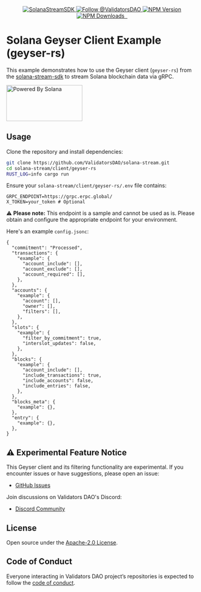 <p align="center">
  <a href="https://slv.dev/" target="_blank">
    <img src="https://storage.validators.solutions/SolanaStreamSDK.jpg" alt="SolanaStreamSDK" />
  </a>
  <a href="https://twitter.com/intent/follow?screen_name=ValidatorsDAO" target="_blank">
    <img src="https://img.shields.io/twitter/follow/ValidatorsDAO.svg?label=Follow%20@ValidatorsDAO" alt="Follow @ValidatorsDAO" />
  </a>
  <a href="https://www.npmjs.com/package/@validators-dao/solana-stream-sdk">
    <img alt="NPM Version" src="https://img.shields.io/npm/v/@validators-dao/solana-stream-sdk?color=268bd2&label=version&logo=npm">
  </a>
  <a href="https://www.npmjs.com/package/@validators-dao/solana-stream-sdk">
    <img alt="NPM Downloads" src="https://img.shields.io/npm/dt/@validators-dao/solana-stream-sdk?color=cb4b16&label=npm%20downloads">
  </a>
  <a aria-label="License" href="https://github.com/ValidatorsDAO/solana-stream/blob/main/LICENSE.txt">
    <img alt="" src="https://badgen.net/badge/license/Apache/blue">
  </a>
  <a aria-label="Code of Conduct" href="https://github.com/ValidatorsDAO/solana-stream/blob/main/CODE_OF_CONDUCT.md">
    <img alt="" src="https://img.shields.io/badge/Contributor%20Covenant-2.1-4baaaa.svg">
  </a>
</p>

# Solana Geyser Client Example (geyser-rs)

This example demonstrates how to use the Geyser client (`geyser-rs`) from the [solana-stream-sdk](https://github.com/ValidatorsDAO/solana-stream) to stream Solana blockchain data via gRPC.

<a href="https://solana.com/">
  <img src="https://storage.slv.dev/PoweredBySolana.svg" alt="Powered By Solana" width="200px" height="95px">
</a>

## Usage

Clone the repository and install dependencies:

```bash
git clone https://github.com/ValidatorsDAO/solana-stream.git
cd solana-stream/client/geyser-rs
RUST_LOG=info cargo run
```

Ensure your `solana-stream/client/geyser-rs/.env` file contains:

```env
GRPC_ENDPOINT=https://grpc.erpc.global/
X_TOKEN=your_token # Optional
```

⚠️ **Please note:** This endpoint is a sample and cannot be used as is. Please obtain and configure the appropriate endpoint for your environment.

Here's an example `config.jsonc`:

```jsonc
{
  "commitment": "Processed",
  "transactions": {
    "example": {
      "account_include": [],
      "account_exclude": [],
      "account_required": [],
    },
  },
  "accounts": {
    "example": {
      "account": [],
      "owner": [],
      "filters": [],
    },
  },
  "slots": {
    "example": {
      "filter_by_commitment": true,
      "interslot_updates": false,
    },
  },
  "blocks": {
    "example": {
      "account_include": [],
      "include_transactions": true,
      "include_accounts": false,
      "include_entries": false,
    },
  },
  "blocks_meta": {
    "example": {},
  },
  "entry": {
    "example": {},
  },
}
```

## ⚠️ Experimental Feature Notice

This Geyser client and its filtering functionality are experimental. If you encounter issues or have suggestions, please open an issue:

- [GitHub Issues](https://github.com/ValidatorsDAO/solana-stream/issues)

Join discussions on Validators DAO's Discord:

- [Discord Community](https://discord.gg/C7ZQSrCkYR)

## License

Open source under the [Apache-2.0 License](https://www.apache.org/licenses/LICENSE-2.0).

## Code of Conduct

Everyone interacting in Validators DAO project’s repositories is expected to follow the [code of conduct](https://github.com/ValidatorsDAO/solana-stream/blob/main/CODE_OF_CONDUCT.md).
